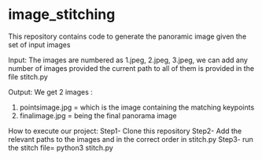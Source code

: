 # image_stitching
This repository contains code to generate the panoramic image given the set of input images

Input: The images are numbered as 1.jpeg, 2.jpeg, 3.jpeg, we can add any number of images provided the current path to all of them is provided in the file stitch.py

Output: We get 2 images :
1) pointsimage.jpg = which is the image containing the matching keypoints
2) finalimage.jpg = being the final panorama image 

How to execute our project:
Step1- Clone this repository
Step2- Add the relevant paths to the images and in the correct order in stitch.py
Step3- run the stitch file= python3 stitch.py


